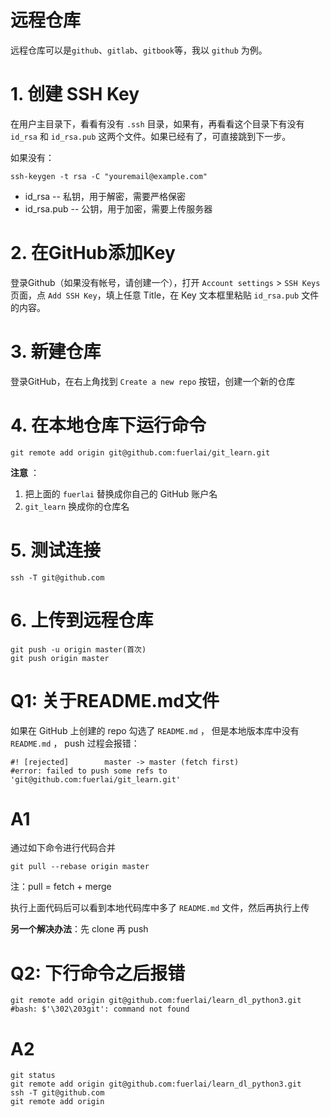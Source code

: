 远程仓库
======

远程仓库可以是`github`、`gitlab`、`gitbook`等，我以 `github` 为例。

# 1. 创建 SSH Key

在用户主目录下，看看有没有 `.ssh` 目录，如果有，再看看这个目录下有没有 `id_rsa`  和 `id_rsa.pub` 这两个文件。如果已经有了，可直接跳到下一步。

如果没有：

```ssh
ssh-keygen -t rsa -C "youremail@example.com"
```

* id_rsa -- 私钥，用于解密，需要严格保密
* id_rsa.pub -- 公钥，用于加密，需要上传服务器

# 2. 在GitHub添加Key

登录Github（如果没有帐号，请创建一个），打开 `Account settings` > `SSH Keys` 页面，点 `Add SSH Key`，填上任意 Title，在 Key 文本框里粘贴 `id_rsa.pub` 文件的内容。

# 3. 新建仓库

登录GitHub，在右上角找到 `Create a new repo` 按钮，创建一个新的仓库

# 4. 在本地仓库下运行命令

```git
git remote add origin git@github.com:fuerlai/git_learn.git
```

**注意** ：
1. 把上面的 `fuerlai` 替换成你自己的 GitHub 账户名
2. `git_learn` 换成你的仓库名

# 5. 测试连接

```git
ssh -T git@github.com
```

# 6. 上传到远程仓库

```git
git push -u origin master(首次)
git push origin master
```

# Q1: 关于README.md文件

如果在 GitHub 上创建的 repo 勾选了 ```README.md``` ，
但是本地版本库中没有 ```README.md``` ，
push 过程会报错：

```git
#! [rejected]        master -> master (fetch first)
#error: failed to push some refs to 'git@github.com:fuerlai/git_learn.git'
```

# A1

通过如下命令进行代码合并

```git
git pull --rebase origin master
```

注：pull = fetch + merge

执行上面代码后可以看到本地代码库中多了 ```README.md``` 文件，然后再执行上传

**另一个解决办法**：先 clone 再 push

# Q2: 下行命令之后报错

```git
git remote add origin git@github.com:fuerlai/learn_dl_python3.git
#bash: $'\302\203git': command not found
```

# A2

```git
git status
git remote add origin git@github.com:fuerlai/learn_dl_python3.git
ssh -T git@github.com
git remote add origin
```
